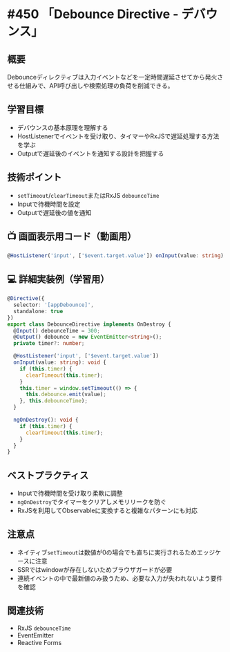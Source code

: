 # #450 「Debounce Directive - デバウンス」

## 概要
Debounceディレクティブは入力イベントなどを一定時間遅延させてから発火させる仕組みで、API呼び出しや検索処理の負荷を削減できる。

## 学習目標
- デバウンスの基本原理を理解する
- HostListenerでイベントを受け取り、タイマーやRxJSで遅延処理する方法を学ぶ
- Outputで遅延後のイベントを通知する設計を把握する

## 技術ポイント
- `setTimeout`/`clearTimeout`またはRxJS `debounceTime`
- Inputで待機時間を設定
- Outputで遅延後の値を通知

## 📺 画面表示用コード（動画用）
```typescript
@HostListener('input', ['$event.target.value']) onInput(value: string) { this.schedule(value); }
```

## 💻 詳細実装例（学習用）
```typescript
@Directive({
  selector: '[appDebounce]',
  standalone: true
})
export class DebounceDirective implements OnDestroy {
  @Input() debounceTime = 300;
  @Output() debounce = new EventEmitter<string>();
  private timer?: number;

  @HostListener('input', ['$event.target.value'])
  onInput(value: string): void {
    if (this.timer) {
      clearTimeout(this.timer);
    }
    this.timer = window.setTimeout(() => {
      this.debounce.emit(value);
    }, this.debounceTime);
  }

  ngOnDestroy(): void {
    if (this.timer) {
      clearTimeout(this.timer);
    }
  }
}
```

## ベストプラクティス
- Inputで待機時間を受け取り柔軟に調整
- `ngOnDestroy`でタイマーをクリアしメモリリークを防ぐ
- RxJSを利用してObservableに変換すると複雑なパターンにも対応

## 注意点
- ネイティブ`setTimeout`は数値が0の場合でも直ちに実行されるためエッジケースに注意
- SSRではwindowが存在しないためブラウザガードが必要
- 連続イベントの中で最新値のみ扱うため、必要な入力が失われないよう要件を確認

## 関連技術
- RxJS `debounceTime`
- EventEmitter
- Reactive Forms
